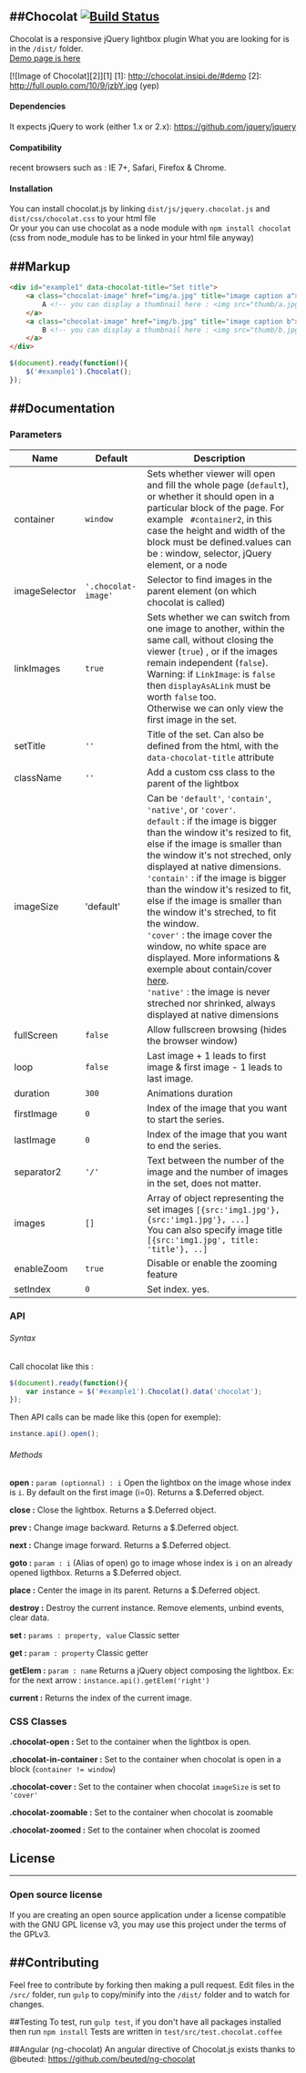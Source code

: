 ##Chocolat [![Build Status](https://travis-ci.org/nicolas-t/Chocolat.svg?branch=master)](https://travis-ci.org/nicolas-t/Chocolat)
-----------
Chocolat is a responsive jQuery lightbox plugin
What you are looking for is in the `/dist/` folder.  
[Demo page is here](http://chocolat.insipi.de/#demo)
  
[![Image of Chocolat][2]][1]
  [1]: http://chocolat.insipi.de/#demo
  [2]: http://full.ouplo.com/10/9/jzbY.jpg (yep)
  
#### Dependencies

It expects jQuery to work (either 1.x or 2.x): https://github.com/jquery/jquery

#### Compatibility
recent browsers such as :
IE 7+, Safari, Firefox & Chrome.

#### Installation
You can install chocolat.js by linking `dist/js/jquery.chocolat.js` and `dist/css/chocolat.css` to your html file  
Or your you can use chocolat as a node module with `npm install chocolat` (css from node_module has to be linked in your html file anyway)

##Markup
-----------
```html
<div id="example1" data-chocolat-title="Set title">
    <a class="chocolat-image" href="img/a.jpg" title="image caption a">
        A <!-- you can display a thumbnail here : <img src="thumb/a.jpg" /> -->
    </a>
    <a class="chocolat-image" href="img/b.jpg" title="image caption b">
        B <!-- you can display a thumbnail here : <img src="thumb/b.jpg" /> -->
    </a>
</div>
```

```js
$(document).ready(function(){
    $('#example1').Chocolat();
});
```

##Documentation
-----------

### Parameters
| Name          | Default             | Description                                                                                                                                                                                                                                                                                                                                                                                                                                                                                                                                                                                                                                                                                                  |
|---------------|---------------------|--------------------------------------------------------------------------------------------------------------------------------------------------------------------------------------------------------------------------------------------------------------------------------------------------------------------------------------------------------------------------------------------------------------------------------------------------------------------------------------------------------------------------------------------------------------------------------------------------------------------------------------------------------------------------------------------------------------|
| container     | `window`            | Sets whether viewer will open and fill the whole page (`default`), or whether it should open in a particular block of the page. For example ` #container2`, in this case the height and width of the block must be defined.values can be : window, selector, jQuery element, or a node                                                                                                                                                                                                                                                                                                                                                                                                                       |
| imageSelector | `'.chocolat-image'` | Selector to find images in the parent element (on which chocolat is called)                                                                                                                                                                                                                                                                                                                                                                                                                                                                                                                                                                                                                                  |
| linkImages    | `true`              | Sets whether we can switch from one image to another, within the same call, without closing the viewer (`true`) , or if the images remain independent (`false`). <br> Warning: if `LinkImage`: is `false` then `displayAsALink` must be worth `false` too. <br>Otherwise we can only view the first image in the set.                                                                                                                                                                                                                                                                                                                                                                                               |
| setTitle      | `''`                | Title of the set. Can also be defined from the html, with the `data-chocolat-title` attribute                                                                                                                                                                                                                                                                                                                                                                                                                                                                                                                                                                                                                |
| className     | `''`                | Add a custom css class to the parent of the lightbox                                                                                                                                                                                                                                                                                                                                                                                                                                                                                                                                                                                                                                                         |
| imageSize     | 'default'           | Can be `'default'`, `'contain'`, `'native'`, or `'cover'`. <br>`default` : if the image is bigger than the window it's resized to fit, else if the image is smaller than the window it's not streched, only displayed at native dimensions. <br>`'contain'` : if the image is bigger than the window it's resized to fit, else if the image is smaller than the window it's streched, to fit the window. <br>`'cover'` : the image cover the window, no white space are displayed. More informations & exemple about contain/cover [here](https://developer.mozilla.org/en-US/docs/Web/Guide/CSS/Scaling_background_images). <br>`'native'` : the image is never streched nor shrinked, always displayed at native dimensions |
| fullScreen    | `false`             | Allow fullscreen browsing (hides the browser window)                                                                                                                                                                                                                                                                                                                                                                                                                                                                                                                                                                                                                                                         |
| loop          | `false`             | Last image + 1 leads to first image & first image - 1 leads to last image.                                                                                                                                                                                                                                                                                                                                                                                                                                                                                                                                                                                                                                   |
| duration      | `300`               | Animations duration                                                                                                                                                                                                                                                                                                                                                                                                                                                                                                                                                                                                                                                                                          |
| firstImage    | `0`                 | Index of the image that you want to start the series.                                                                                                                                                                                                                                                                                                                                                                                                                                                                                                                                                                                                                                                        |
| lastImage     | `0`                 | Index of the image that you want to end the series.                                                                                                                                                                                                                                                                                                                                                                                                                                                                                                                                                                                                                                                          |
| separator2    | `'/'`               | Text between the number of the image and the number of images in the set, does not matter.                                                                                                                                                                                                                                                                                                                                                                                                                                                                                                                                                                                                                   |
| images        | `[]`                | Array of object representing the set images `[{src:'img1.jpg'}, {src:'img1.jpg'}, ...] ` <br> You can also specify image title `[{src:'img1.jpg', title: 'title'}, ..]`                                                                                                                                                                                                                                                                                                                                                                                                                                                                                                                                          |
| enableZoom    | `true`              | Disable or enable the zooming feature                                                                                                                                                                                                                                                                                                                                                                                                                                                                                                                                          |
| setIndex      | `0`                 | Set index. yes.                                                                                                                                                                                                                                                                                                                                                                                                                                                                                                                                                                                                                                                                                              |                                                                                                                                                                                                   |

### API

###### Syntax
Call chocolat like this :
```js
$(document).ready(function(){
    var instance = $('#example1').Chocolat().data('chocolat');
});
```

Then API calls can be made like this (open for exemple):
```js
instance.api().open();
```

###### Methods
**open  :**  `param (optionnal) : i`
Open the lightbox on the image whose index is `i`.
By default on the first image (i=0).
Returns a $.Deferred object.

**close  :**
Close the lightbox.
Returns a $.Deferred object.

**prev  :**
Change image backward.
Returns a $.Deferred object.

**next  :**
Change image forward.
Returns a $.Deferred object.

**goto  :**  `param : i`
(Alias of open)  go to image whose index is `i` on an already opened ligthbox.
Returns a $.Deferred object.

**place  :**
Center the image in its parent.
Returns a $.Deferred object.

**destroy  :**
Destroy the current instance. Remove elements, unbind events, clear data.

**set  :**   `params : property, value`
Classic setter

**get  :**   `param : property`
Classic getter

**getElem  :**   `param : name`
Returns a jQuery object composing the lightbox.
Ex: for the next arrow  : `instance.api().getElem('right')`

**current  :**
Returns the index of the current image.

### CSS Classes

**.chocolat-open  :**
Set to the container when the lightbox is open.

**.chocolat-in-container  :**
Set to the container when chocolat is open in a block (`container != window`)

**.chocolat-cover  :**
Set to the container when chocolat `imageSize` is set to `'cover'`

**.chocolat-zoomable  :**
Set to the container when chocolat is zoomable

**.chocolat-zoomed  :**
Set to the container when chocolat is zoomed

## License
-----------

### Open source license
If you are creating an open source application under a license compatible with the GNU GPL license v3, you may use this project under the terms of the GPLv3.


##Contributing
-----------
Feel free to contribute by forking then making a pull request.
Edit files in the `/src/` folder, run `gulp` to copy/minify into the `/dist/` folder and to watch for changes.

##Testing
To test, run `gulp test`, if you don't have all packages installed then run `npm install`
Tests are written in `test/src/test.chocolat.coffee`


##Angular (ng-chocolat)
An angular directive of Chocolat.js exists thanks to @beuted:
https://github.com/beuted/ng-chocolat
